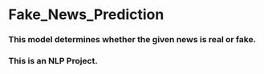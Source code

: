 # Fake_News_Prediction
### This model determines whether the given news is real or fake.
### This is an NLP Project.
